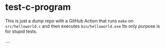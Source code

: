 # test-c-program
This is just a dump repo with a GitHub Action that runs `make` on `src/helloworld.c` and then executes `bin/helloworld.exe`
Its only purpose is for stupid tests.



....
